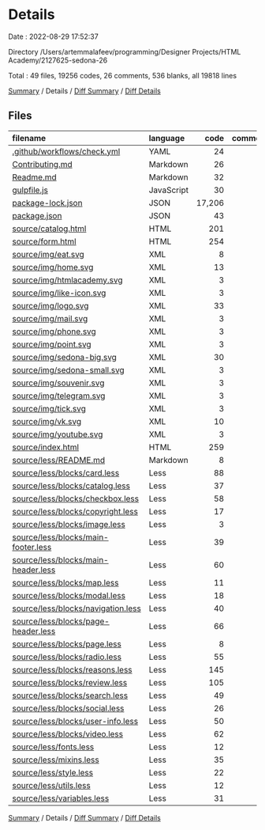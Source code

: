 # Details

Date : 2022-08-29 17:52:37

Directory /Users/artemmalafeev/programming/Designer Projects/HTML Academy/2127625-sedona-26

Total : 49 files,  19256 codes, 26 comments, 536 blanks, all 19818 lines

[Summary](results.md) / Details / [Diff Summary](diff.md) / [Diff Details](diff-details.md)

## Files
| filename | language | code | comment | blank | total |
| :--- | :--- | ---: | ---: | ---: | ---: |
| [.github/workflows/check.yml](/.github/workflows/check.yml) | YAML | 24 | 0 | 5 | 29 |
| [Contributing.md](/Contributing.md) | Markdown | 26 | 0 | 17 | 43 |
| [Readme.md](/Readme.md) | Markdown | 32 | 0 | 27 | 59 |
| [gulpfile.js](/gulpfile.js) | JavaScript | 30 | 10 | 6 | 46 |
| [package-lock.json](/package-lock.json) | JSON | 17,206 | 0 | 1 | 17,207 |
| [package.json](/package.json) | JSON | 43 | 0 | 1 | 44 |
| [source/catalog.html](/source/catalog.html) | HTML | 201 | 4 | 14 | 219 |
| [source/form.html](/source/form.html) | HTML | 254 | 6 | 24 | 284 |
| [source/img/eat.svg](/source/img/eat.svg) | XML | 8 | 0 | 1 | 9 |
| [source/img/home.svg](/source/img/home.svg) | XML | 13 | 0 | 1 | 14 |
| [source/img/htmlacademy.svg](/source/img/htmlacademy.svg) | XML | 3 | 0 | 1 | 4 |
| [source/img/like-icon.svg](/source/img/like-icon.svg) | XML | 3 | 0 | 1 | 4 |
| [source/img/logo.svg](/source/img/logo.svg) | XML | 33 | 0 | 1 | 34 |
| [source/img/mail.svg](/source/img/mail.svg) | XML | 3 | 0 | 1 | 4 |
| [source/img/phone.svg](/source/img/phone.svg) | XML | 3 | 0 | 1 | 4 |
| [source/img/point.svg](/source/img/point.svg) | XML | 3 | 0 | 1 | 4 |
| [source/img/sedona-big.svg](/source/img/sedona-big.svg) | XML | 30 | 0 | 1 | 31 |
| [source/img/sedona-small.svg](/source/img/sedona-small.svg) | XML | 3 | 0 | 1 | 4 |
| [source/img/souvenir.svg](/source/img/souvenir.svg) | XML | 3 | 0 | 1 | 4 |
| [source/img/telegram.svg](/source/img/telegram.svg) | XML | 3 | 0 | 1 | 4 |
| [source/img/tick.svg](/source/img/tick.svg) | XML | 3 | 0 | 1 | 4 |
| [source/img/vk.svg](/source/img/vk.svg) | XML | 10 | 0 | 1 | 11 |
| [source/img/youtube.svg](/source/img/youtube.svg) | XML | 3 | 0 | 1 | 4 |
| [source/index.html](/source/index.html) | HTML | 259 | 5 | 20 | 284 |
| [source/less/README.md](/source/less/README.md) | Markdown | 8 | 0 | 5 | 13 |
| [source/less/blocks/card.less](/source/less/blocks/card.less) | Less | 88 | 0 | 35 | 123 |
| [source/less/blocks/catalog.less](/source/less/blocks/catalog.less) | Less | 37 | 0 | 11 | 48 |
| [source/less/blocks/checkbox.less](/source/less/blocks/checkbox.less) | Less | 58 | 0 | 24 | 82 |
| [source/less/blocks/copyright.less](/source/less/blocks/copyright.less) | Less | 17 | 0 | 6 | 23 |
| [source/less/blocks/image.less](/source/less/blocks/image.less) | Less | 3 | 0 | 1 | 4 |
| [source/less/blocks/main-footer.less](/source/less/blocks/main-footer.less) | Less | 39 | 0 | 14 | 53 |
| [source/less/blocks/main-header.less](/source/less/blocks/main-header.less) | Less | 60 | 0 | 22 | 82 |
| [source/less/blocks/map.less](/source/less/blocks/map.less) | Less | 11 | 0 | 4 | 15 |
| [source/less/blocks/modal.less](/source/less/blocks/modal.less) | Less | 18 | 0 | 8 | 26 |
| [source/less/blocks/navigation.less](/source/less/blocks/navigation.less) | Less | 40 | 0 | 19 | 59 |
| [source/less/blocks/page-header.less](/source/less/blocks/page-header.less) | Less | 66 | 0 | 28 | 94 |
| [source/less/blocks/page.less](/source/less/blocks/page.less) | Less | 8 | 0 | 2 | 10 |
| [source/less/blocks/radio.less](/source/less/blocks/radio.less) | Less | 55 | 0 | 25 | 80 |
| [source/less/blocks/reasons.less](/source/less/blocks/reasons.less) | Less | 145 | 0 | 53 | 198 |
| [source/less/blocks/review.less](/source/less/blocks/review.less) | Less | 105 | 1 | 47 | 153 |
| [source/less/blocks/search.less](/source/less/blocks/search.less) | Less | 49 | 0 | 18 | 67 |
| [source/less/blocks/social.less](/source/less/blocks/social.less) | Less | 26 | 0 | 11 | 37 |
| [source/less/blocks/user-info.less](/source/less/blocks/user-info.less) | Less | 50 | 0 | 22 | 72 |
| [source/less/blocks/video.less](/source/less/blocks/video.less) | Less | 62 | 0 | 24 | 86 |
| [source/less/fonts.less](/source/less/fonts.less) | Less | 12 | 0 | 2 | 14 |
| [source/less/mixins.less](/source/less/mixins.less) | Less | 35 | 0 | 14 | 49 |
| [source/less/style.less](/source/less/style.less) | Less | 22 | 0 | 1 | 23 |
| [source/less/utils.less](/source/less/utils.less) | Less | 12 | 0 | 1 | 13 |
| [source/less/variables.less](/source/less/variables.less) | Less | 31 | 0 | 9 | 40 |

[Summary](results.md) / Details / [Diff Summary](diff.md) / [Diff Details](diff-details.md)
